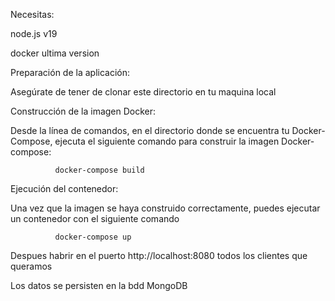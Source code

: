 Necesitas:

node.js v19

docker ultima version

Preparación de la aplicación:

Asegúrate de tener de clonar este directorio en tu maquina local 

Construcción de la imagen Docker:

Desde la línea de comandos, en el directorio donde se encuentra tu Docker-Compose, ejecuta el siguiente comando para construir la imagen Docker-compose:


              docker-compose build

Ejecución del contenedor:

Una vez que la imagen se haya construido correctamente, puedes ejecutar un contenedor con el siguiente comando

              docker-compose up


Despues habrir en el puerto http://localhost:8080 todos los clientes que queramos

Los datos se persisten en la bdd MongoDB
